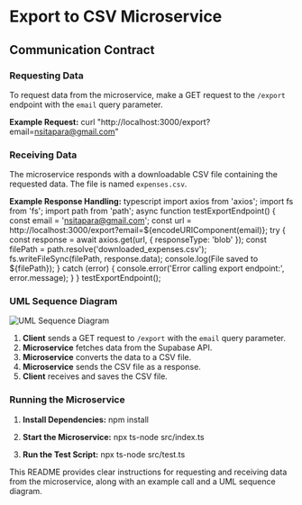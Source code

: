 # Export to CSV Microservice

## Communication Contract

### Requesting Data

To request data from the microservice, make a GET request to the `/export` endpoint with the `email` query parameter.

**Example Request:**
curl "http://localhost:3000/export?email=nsitapara@gmail.com"


### Receiving Data

The microservice responds with a downloadable CSV file containing the requested data. The file is named `expenses.csv`.

**Example Response Handling:**
typescript
import axios from 'axios';
import fs from 'fs';
import path from 'path';
async function testExportEndpoint() {
const email = 'nsitapara@gmail.com';
const url = http://localhost:3000/export?email=${encodeURIComponent(email)};
try {
const response = await axios.get(url, { responseType: 'blob' });
const filePath = path.resolve('downloaded_expenses.csv');
fs.writeFileSync(filePath, response.data);
console.log(File saved to ${filePath});
} catch (error) {
console.error('Error calling export endpoint:', error.message);
}
}
testExportEndpoint();


### UML Sequence Diagram

![UML Sequence Diagram](path/to/your/uml-diagram.png)

1. **Client** sends a GET request to `/export` with the `email` query parameter.
2. **Microservice** fetches data from the Supabase API.
3. **Microservice** converts the data to a CSV file.
4. **Microservice** sends the CSV file as a response.
5. **Client** receives and saves the CSV file.

### Running the Microservice

1. **Install Dependencies:**
npm install

2. **Start the Microservice:**
npx ts-node src/index.ts


3. **Run the Test Script:**
npx ts-node src/test.ts


This README provides clear instructions for requesting and receiving data from the microservice, along with an example call and a UML sequence diagram.
